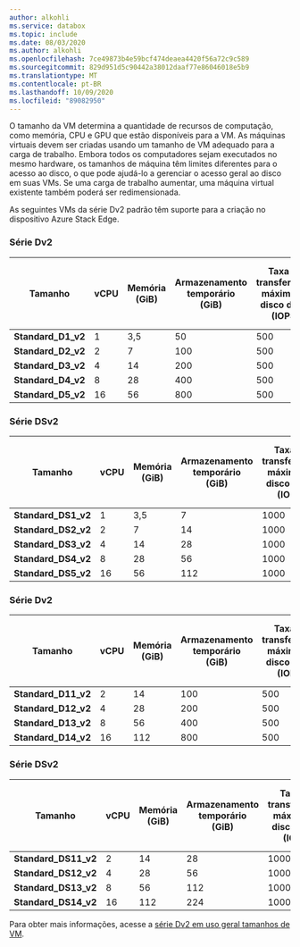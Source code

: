 ```yaml
---
author: alkohli
ms.service: databox
ms.topic: include
ms.date: 08/03/2020
ms.author: alkohli
ms.openlocfilehash: 7ce49873b4e59bcf474deaea4420f56a72c9c589
ms.sourcegitcommit: 829d951d5c90442a38012daaf77e86046018e5b9
ms.translationtype: MT
ms.contentlocale: pt-BR
ms.lasthandoff: 10/09/2020
ms.locfileid: "89082950"
---
```

O tamanho da VM determina a quantidade de recursos de computação, como memória, CPU e GPU que estão disponíveis para a VM. As máquinas virtuais devem ser criadas usando um tamanho de VM adequado para a carga de trabalho. Embora todos os computadores sejam executados no mesmo hardware, os tamanhos de máquina têm limites diferentes para o acesso ao disco, o que pode ajudá-lo a gerenciar o acesso geral ao disco em suas VMs. Se uma carga de trabalho aumentar, uma máquina virtual existente também poderá ser redimensionada.

As seguintes VMs da série Dv2 padrão têm suporte para a criação no dispositivo Azure Stack Edge.

### <a name="dv2-series"></a>Série Dv2
|Tamanho     |vCPU     |Memória (GiB) | Armazenamento temporário (GiB)  | Taxa de transferência máxima do disco do so (IOPS) | Taxa de transferência máxima de armazenamento temporário (IOPS) | Máximo de discos de dados/taxa de transferência (IOPS) | Máximo de NICs |
|-------------------|----|----|-----|----|------|------------|---------|
|**Standard_D1_v2** |1   |3,5 |50   |500 |3000  |4 / 4 x 500   |2 |
|**Standard_D2_v2** |2   |7   |100  |500 |6000  |8 / 8 x 500   |2 |
|**Standard_D3_v2** |4   |14  |200  |500 |12000 |16 / 16 x 500 |4 |
|**Standard_D4_v2** |8   |28  |400  |500 |24.000 |32 / 32 x 500 |8 |
|**Standard_D5_v2** |16  |56  |800  |500 |48000 |64 / 64x500 |8 |

### <a name="dsv2-series"></a>Série DSv2
|Tamanho     |vCPU     |Memória (GiB) | Armazenamento temporário (GiB)  | Taxa de transferência máxima do disco do so (IOPS) | Taxa de transferência máxima de armazenamento temporário (IOPS) | Máximo de discos de dados/taxa de transferência (IOPS) | Máximo de NICs |
|--------------------|----|----|----|-----|------|-------------|---------|
|**Standard_DS1_v2** |1   |3,5 |7   |1000 |4000  |4/4x2300   |2 |
|**Standard_DS2_v2** |2   |7   |14  |1000 |8000  |8/8x2300   |2 |
|**Standard_DS3_v2** |4   |14  |28  |1000 |16000 |16/16x2300 |4 |
|**Standard_DS4_v2** |8   |28  |56  |1000 |32000 |32/32x2300 |8 |
|**Standard_DS5_v2** |16  |56  |112 |1000 |64000 |64/64x2300 |8 |

### <a name="dv2-series"></a>Série Dv2
|Tamanho     |vCPU     |Memória (GiB) | Armazenamento temporário (GiB)  | Taxa de transferência máxima do disco do so (IOPS) | Taxa de transferência máxima de armazenamento temporário (IOPS) | Máximo de discos de dados/taxa de transferência (IOPS) | Máximo de NICs |
|--------------------|----|----|-----|----|-------|-------------|---------|
|**Standard_D11_v2** |2   |14  |100  |500 |6000   |8 / 8 x 500    |2 |
|**Standard_D12_v2** |4   |28  |200  |500 |12000  |16 / 16 x 500  |4 |
|**Standard_D13_v2** |8   |56  |400  |500 |24.000  |32 / 32 x 500  |8 |
|**Standard_D14_v2** |16  |112 |800  |500 |48000  |64 / 64x500  |8 |


### <a name="dsv2-series"></a>Série DSv2
|Tamanho     |vCPU     |Memória (GiB) | Armazenamento temporário (GiB)  | Taxa de transferência máxima do disco do so (IOPS) | Taxa de transferência máxima de armazenamento temporário (IOPS) | Máximo de discos de dados/taxa de transferência (IOPS) | Máximo de NICs |
|---------------------|----|----|-----|-----|-------|--------------|---------|
|**Standard_DS11_v2** |2   |14  |28   |1000 |8000   |4/4x2300    |2 |
|**Standard_DS12_v2** |4   |28  |56   |1000 |16000  |8/8x2300    |4 |
|**Standard_DS13_v2** |8   |56  |112  |1000 |32000  |16/16x2300  |8 |
|**Standard_DS14_v2** |16  |112 |224  |1000 |64000  |32/32x2300  |8 |

Para obter mais informações, acesse a [série Dv2 em uso geral tamanhos de VM](../articles/virtual-machines/dv2-dsv2-series.md#dv2-series).
